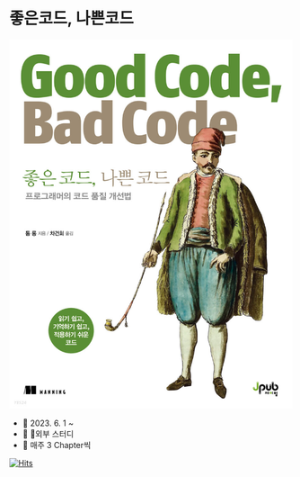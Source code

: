 # 좋은코드, 나쁜코드

![](<../../.gitbook/assets/image (3).png>)

* 📆 2023. 6. 1 \~&#x20;
* 📍 외부 스터디
* 📖 매주 3 Chapter씩

[![Hits](https://hits.sh/taetaetae.gitbook.io/docs/code/good-code-bad-code.svg?view=today-total)](https://hits.sh/taetaetae.gitbook.io/docs/code/good-code-bad-code/)

